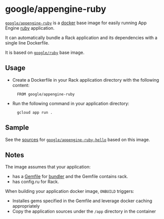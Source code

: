# google/appengine-ruby

[`google/appengine-ruby`](https://index.docker.io/u/google/appengine-ruby) is a [docker](https://docker.io) base image for easily running App Engine [ruby](http://www.ruby-lang.org) application.

It can automatically bundle a Rack application and its dependencies with a single line Dockerfile.

It is based on [`google/ruby`](https://index.docker.io/u/google/ruby) base image.

## Usage

- Create a Dockerfile in your Rack application directory with the following content:

        FROM google/appengine-ruby

- Run the following command in your application directory:

        gcloud app run .

## Sample
  
See the [sources](/appengine-hello) for [`google/appengine-ruby-hello`](https://index.docker.io/u/google/appengine-ruby-hello) based on this image.

## Notes

The image assumes that your application:

- has a [Gemfile](http://bundler.io/gemfile.html) for [bundler](http://bundler.io) and the Gemfile contains rack.
- has config.ru for Rack.

When building your application docker image, `ONBUILD` triggers:

- Installes gems specified in the Gemfile and leverage docker caching appropriately
- Copy the application sources under the `/app` directory in the container

